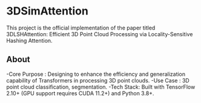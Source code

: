 # 3DSimAttention
This project is the official implementation of the paper titled 3DLSHAttention: Efficient 3D Point Cloud Processing via Locality-Sensitive Hashing Attention.
## About
-Core Purpose : Designing to enhance the efficiency and generalization capability of Transformers in processing 3D point clouds.
-Use Case : 3D point cloud classification, segmentation.
-Tech Stack: Built with TensorFlow 2.10+ (GPU support requires CUDA 11.2+) and Python 3.8+.
